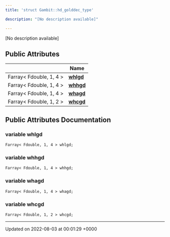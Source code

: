```yaml
---
title: 'struct Gambit::hd_golddec_type'

description: "[No description available]"

---
```









[No description available]

## Public Attributes

|                | Name           |
| -------------- | -------------- |
| Farray< Fdouble, 1, 4 > | **[whlgd](/documentation/code/main/classes/structgambit_1_1hd__golddec__type/#variable-whlgd)**  |
| Farray< Fdouble, 1, 4 > | **[whhgd](/documentation/code/main/classes/structgambit_1_1hd__golddec__type/#variable-whhgd)**  |
| Farray< Fdouble, 1, 4 > | **[whagd](/documentation/code/main/classes/structgambit_1_1hd__golddec__type/#variable-whagd)**  |
| Farray< Fdouble, 1, 2 > | **[whcgd](/documentation/code/main/classes/structgambit_1_1hd__golddec__type/#variable-whcgd)**  |

## Public Attributes Documentation

### variable whlgd

```
Farray< Fdouble, 1, 4 > whlgd;
```


### variable whhgd

```
Farray< Fdouble, 1, 4 > whhgd;
```


### variable whagd

```
Farray< Fdouble, 1, 4 > whagd;
```


### variable whcgd

```
Farray< Fdouble, 1, 2 > whcgd;
```


-------------------------------

Updated on 2022-08-03 at 00:01:29 +0000